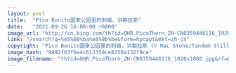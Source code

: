 ```yaml
---
layout: post
title:  "Pico Bonito国家公园里的刺蛾，洪都拉斯"
date:   "2021-09-26 16:00:00 +0800"
image_url: "http://cn.bing.com/th?id=OHR.PicoThorn_ZH-CN0359446116_1920x1080.jpg&rf=LaDigue_1920x1080.jpg&pid=hp"
link: "/search?q=%e5%88%ba%e8%9b%be&form=hpcapt&mkt=zh-cn"
copyright: "Pico Bonito国家公园里的刺蛾，洪都拉斯 (© Mac Stone/Tandem Stills + Motion)"
image_hash: "9892f63f6e4c613359ce8250a132f9ce"
image_filename: "th?id=OHR.PicoThorn_ZH-CN0359446116_1920x1080.jpg&rf=LaDigue_1920x1080.jpg&pid=hp"
---
```

